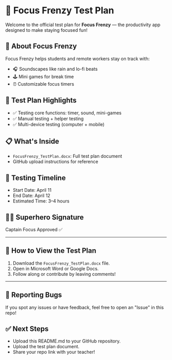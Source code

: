 # 📝 Focus Frenzy Test Plan

Welcome to the official test plan for **Focus Frenzy** — the productivity app designed to make staying focused fun!

## 🚀 About Focus Frenzy

Focus Frenzy helps students and remote workers stay on track with:
- 🎧 Soundscapes like rain and lo-fi beats
- 🕹️ Mini games for break time
- ⏰ Customizable focus timers

## 🧩 Test Plan Highlights

- ✅ Testing core functions: timer, sound, mini-games
- ✅ Manual testing + helper testing
- ✅ Multi-device testing (computer + mobile)

## 📋 What's Inside

- `FocusFrenzy_TestPlan.docx`: Full test plan document
- GitHub upload instructions for reference

## 📅 Testing Timeline

- Start Date: April 11
- End Date: April 12
- Estimated Time: 3–4 hours

## 🦸‍♂️ Superhero Signature

Captain Focus Approved ✅

---

## 🔗 How to View the Test Plan

1. Download the `FocusFrenzy_TestPlan.docx` file.
2. Open in Microsoft Word or Google Docs.
3. Follow along or contribute by leaving comments!

---

## 🐞 Reporting Bugs

If you spot any issues or have feedback, feel free to open an "Issue" in this repo!

## ✅ Next Steps

- Upload this README.md to your GitHub repository.
- Upload the test plan document.
- Share your repo link with your teacher!

